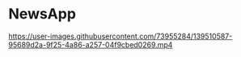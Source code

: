 # NewsApp

https://user-images.githubusercontent.com/73955284/139510587-95689d2a-9f25-4a86-a257-04f9cbed0269.mp4
